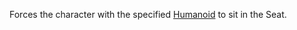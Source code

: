 Forces the character with the specified [Humanoid](https://developer.roblox.com/api-reference/class/Humanoid "Humanoid") to sit in the Seat.